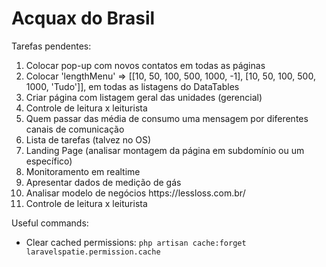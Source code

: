 # Acquax do Brasil

<p>Tarefas pendentes:</p>
<ol>
    <li>Colocar pop-up com novos contatos em todas as páginas</li>
    <li>Colocar 'lengthMenu' => [[10, 50, 100, 500, 1000, -1], [10, 50, 100, 500, 1000, 'Tudo']], em todas as listagens do DataTables</li>
    <li>Criar página com listagem geral das unidades (gerencial)</li>
    <li>Controle de leitura x leiturista</li>
    <li>Quem passar das média de consumo uma mensagem por diferentes canais de comunicação</li>
    <li>Lista de tarefas (talvez no OS)</li>
    <li>Landing Page (analisar montagem da página em subdomínio ou um específico)</li>
    <li>Monitoramento em realtime</li>
    <li>Apresentar dados de medição de gás</li>
    <li>Analisar modelo de negócios https://lessloss.com.br/</li>
     <li>Controle de leitura x leiturista</li>
</ol>

<p>Useful commands:</p>
<ul>
    <li>Clear cached permissions: <code>php artisan cache:forget laravelspatie.permission.cache</code></li>
</ul>
